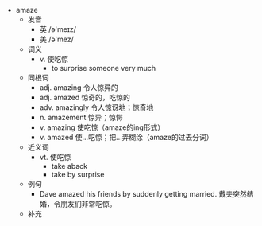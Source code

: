 - amaze
  - 发音
    - 英 /ə'meɪz/
    - 美 /ə'mez/
  - 词义
    - v. 使吃惊
      - to surprise someone very much
  - 同根词
    - adj. amazing 令人惊异的
    - adj. amazed 惊奇的，吃惊的
    - adv. amazingly 令人惊讶地；惊奇地
    - n. amazement 惊异；惊愕
    - v. amazing 使吃惊（amaze的ing形式）
    - v. amazed 使…吃惊；把…弄糊涂（amaze的过去分词）
  - 近义词
    - vt. 使吃惊
      - take aback
      - take by surprise
  - 例句
    - Dave amazed his friends by suddenly getting married. 戴夫突然结婚，令朋友们非常吃惊。
  - 补充